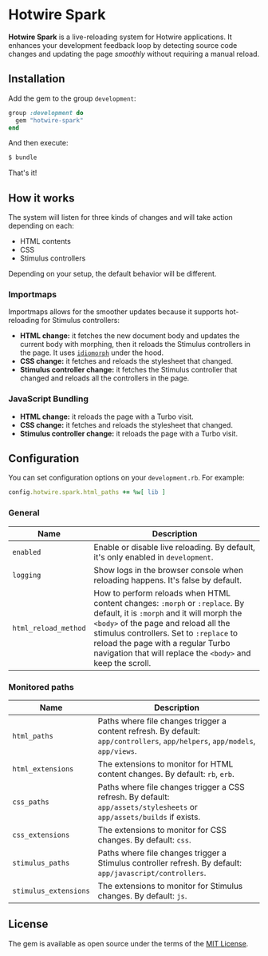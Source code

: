 # Hotwire Spark

**Hotwire Spark** is a live-reloading system for Hotwire applications. It enhances your development feedback loop by detecting source code changes and updating the page *smoothly* without requiring a manual reload.

## Installation

Add the gem to the group `development`:

```ruby
group :development do
  gem "hotwire-spark"
end
```

And then execute:

```bash
$ bundle
```

That's it!

## How it works

The system will listen for three kinds of changes and will take action depending on each:

* HTML contents
* CSS
* Stimulus controllers

Depending on your setup, the default behavior will be different.

### Importmaps

Importmaps allows for the smoother updates because it supports hot-reloading for Stimulus controllers:

* **HTML change:** it fetches the new document body and updates the current body with morphing, then it reloads the Stimulus controllers in the page. It uses [`idiomorph`](https://github.com/bigskysoftware/idiomorph) under the hood.
* **CSS change:** it fetches and reloads the stylesheet that changed.
* **Stimulus controller change:** it fetches the Stimulus controller that changed and reloads all the controllers in the page.

### JavaScript Bundling

* **HTML change:** it reloads the page with a Turbo visit.
* **CSS change:** it fetches and reloads the stylesheet that changed.
* **Stimulus controller change:** it reloads the page with a Turbo visit.

## Configuration

You can set configuration options on your `development.rb`. For example:

```ruby
config.hotwire.spark.html_paths += %w[ lib ]
```

### General

| Name                  | Description                                                                                                                                                                                                                                                                                                       |
|-----------------------|-------------------------------------------------------------------------------------------------------------------------------------------------------------------------------------------------------------------------------------------------------------------------------------------------------------------|
| `enabled`             | Enable or disable live reloading. By default, it's only enabled in `development`.                                                                                                                                                                                                                                 |
| `logging`             | Show logs in the browser console when reloading happens. It's false by default.                                                                                                                                                                                                                                   |
| `html_reload_method`  | How to perform reloads when HTML content changes: `:morph` or `:replace`. By default, it is `:morph` and it will morph the `<body>` of the page and reload all the stimulus controllers. Set to `:replace` to reload the page with a regular Turbo navigation that will replace the `<body>` and keep the scroll. |

### Monitored paths

| Name                  | Description                                                                                                                  |
|-----------------------|------------------------------------------------------------------------------------------------------------------------------|
| `html_paths`          | Paths where file changes trigger a content refresh. By default: `app/controllers`, `app/helpers`, `app/models`, `app/views`. |
| `html_extensions`     | The extensions to monitor for HTML content changes. By default: `rb`, `erb`.                                                 |                                                                                                                                                                                                                                                   |
| `css_paths`           | Paths where file changes trigger a CSS refresh. By default: `app/assets/stylesheets` or `app/assets/builds` if exists.       |
| `css_extensions`      | The extensions to monitor for CSS changes. By default: `css`.                                                                |                                                                                                                                                                                                                                                   |
| `stimulus_paths`      | Paths where file changes trigger a Stimulus controller refresh. By default: `app/javascript/controllers`.                    |
| `stimulus_extensions` | The extensions to monitor for Stimulus changes. By default: `js`.                                                            |                                                                                                                                                                                                                                                   |

## License

The gem is available as open source under the terms of the [MIT License](https://opensource.org/licenses/MIT).
